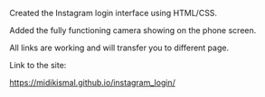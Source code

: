 Created the Instagram login interface using HTML/CSS.

Added the fully functioning camera showing on the phone screen.

All links are working and will transfer you to different page.

Link to the site:

https://midikismal.github.io/instagram_login/
